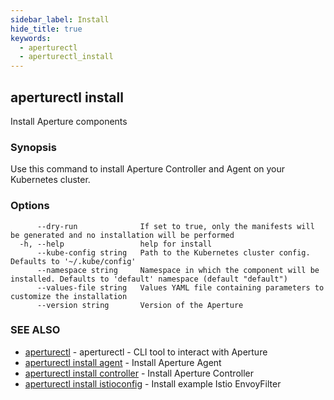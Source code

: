 ```yaml
---
sidebar_label: Install
hide_title: true
keywords:
  - aperturectl
  - aperturectl_install
---
```


<!-- markdownlint-disable -->

## aperturectl install

Install Aperture components

### Synopsis

Use this command to install Aperture Controller and Agent on your Kubernetes cluster.

### Options

```
      --dry-run              If set to true, only the manifests will be generated and no installation will be performed
  -h, --help                 help for install
      --kube-config string   Path to the Kubernetes cluster config. Defaults to '~/.kube/config'
      --namespace string     Namespace in which the component will be installed. Defaults to 'default' namespace (default "default")
      --values-file string   Values YAML file containing parameters to customize the installation
      --version string       Version of the Aperture
```

### SEE ALSO

- [aperturectl](/reference/aperture-cli/aperturectl/aperturectl.md) - aperturectl - CLI tool to interact with Aperture
- [aperturectl install agent](/reference/aperture-cli/aperturectl/install/agent/agent.md) - Install Aperture Agent
- [aperturectl install controller](/reference/aperture-cli/aperturectl/install/controller/controller.md) - Install Aperture Controller
- [aperturectl install istioconfig](/reference/aperture-cli/aperturectl/install/istioconfig/istioconfig.md) - Install example Istio EnvoyFilter

